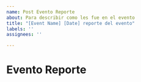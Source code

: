 ```yaml
---
name: Post Evento Reporte
about: Para describir como les fue en el evento
title: "[Event Name] [Date] reporte del evento"
labels: ''
assignees: ''

---
```


# Evento Reporte

